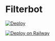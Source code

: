 # Filterbot

[![Deploy](https://www.herokucdn.com/deploy/button.svg)](https://heroku.com/deploy)

[![Deploy on Railway](https://railway.app/button.svg)](https://railway.app/template/-m5BIN?referralCode=bg3WnK)

